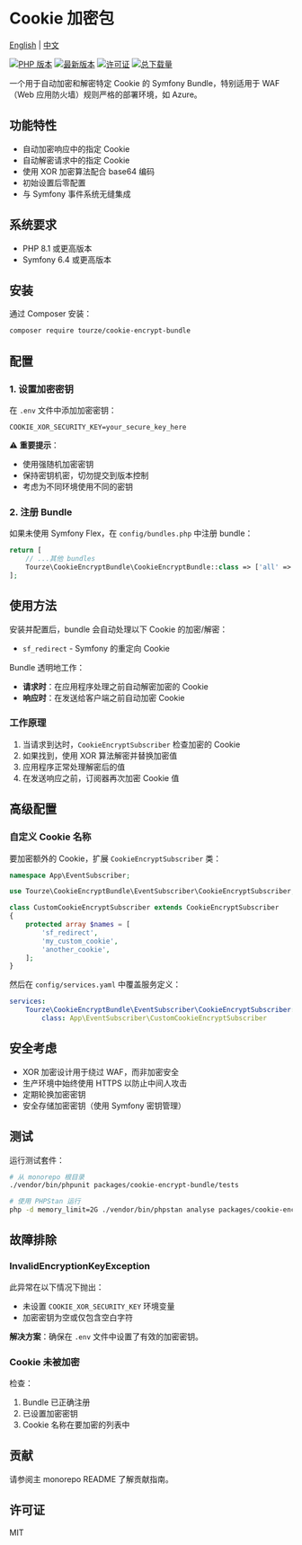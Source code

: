 # Cookie 加密包

[English](README.md) | [中文](README.zh-CN.md)

[![PHP 版本](https://img.shields.io/packagist/php-v/tourze/cookie-encrypt-bundle.svg?style=flat-square)](https://packagist.org/packages/tourze/cookie-encrypt-bundle)
[![最新版本](https://img.shields.io/packagist/v/tourze/cookie-encrypt-bundle.svg?style=flat-square)](https://packagist.org/packages/tourze/cookie-encrypt-bundle)
[![许可证](https://img.shields.io/packagist/l/tourze/cookie-encrypt-bundle.svg?style=flat-square)](https://packagist.org/packages/tourze/cookie-encrypt-bundle)
[![总下载量](https://img.shields.io/packagist/dt/tourze/cookie-encrypt-bundle.svg?style=flat-square)](https://packagist.org/packages/tourze/cookie-encrypt-bundle)

一个用于自动加密和解密特定 Cookie 的 Symfony Bundle，特别适用于 WAF（Web 应用防火墙）规则严格的部署环境，如 Azure。

## 功能特性

- 自动加密响应中的指定 Cookie
- 自动解密请求中的指定 Cookie  
- 使用 XOR 加密算法配合 base64 编码
- 初始设置后零配置
- 与 Symfony 事件系统无缝集成

## 系统要求

- PHP 8.1 或更高版本
- Symfony 6.4 或更高版本

## 安装

通过 Composer 安装：

```bash
composer require tourze/cookie-encrypt-bundle
```

## 配置

### 1. 设置加密密钥

在 `.env` 文件中添加加密密钥：

```env
COOKIE_XOR_SECURITY_KEY=your_secure_key_here
```

⚠️ **重要提示**：
- 使用强随机加密密钥
- 保持密钥机密，切勿提交到版本控制
- 考虑为不同环境使用不同的密钥

### 2. 注册 Bundle

如果未使用 Symfony Flex，在 `config/bundles.php` 中注册 bundle：

```php
return [
    // ...其他 bundles
    Tourze\CookieEncryptBundle\CookieEncryptBundle::class => ['all' => true],
];
```

## 使用方法

安装并配置后，bundle 会自动处理以下 Cookie 的加密/解密：

- `sf_redirect` - Symfony 的重定向 Cookie

Bundle 透明地工作：
- **请求时**：在应用程序处理之前自动解密加密的 Cookie
- **响应时**：在发送给客户端之前自动加密 Cookie

### 工作原理

1. 当请求到达时，`CookieEncryptSubscriber` 检查加密的 Cookie
2. 如果找到，使用 XOR 算法解密并替换加密值
3. 应用程序正常处理解密后的值
4. 在发送响应之前，订阅器再次加密 Cookie 值

## 高级配置

### 自定义 Cookie 名称

要加密额外的 Cookie，扩展 `CookieEncryptSubscriber` 类：

```php
namespace App\EventSubscriber;

use Tourze\CookieEncryptBundle\EventSubscriber\CookieEncryptSubscriber;

class CustomCookieEncryptSubscriber extends CookieEncryptSubscriber
{
    protected array $names = [
        'sf_redirect',
        'my_custom_cookie',
        'another_cookie',
    ];
}
```

然后在 `config/services.yaml` 中覆盖服务定义：

```yaml
services:
    Tourze\CookieEncryptBundle\EventSubscriber\CookieEncryptSubscriber:
        class: App\EventSubscriber\CustomCookieEncryptSubscriber
```

## 安全考虑

- XOR 加密设计用于绕过 WAF，而非加密安全
- 生产环境中始终使用 HTTPS 以防止中间人攻击
- 定期轮换加密密钥
- 安全存储加密密钥（使用 Symfony 密钥管理）

## 测试

运行测试套件：

```bash
# 从 monorepo 根目录
./vendor/bin/phpunit packages/cookie-encrypt-bundle/tests

# 使用 PHPStan 运行
php -d memory_limit=2G ./vendor/bin/phpstan analyse packages/cookie-encrypt-bundle
```

## 故障排除

### InvalidEncryptionKeyException

此异常在以下情况下抛出：
- 未设置 `COOKIE_XOR_SECURITY_KEY` 环境变量
- 加密密钥为空或仅包含空白字符

**解决方案**：确保在 `.env` 文件中设置了有效的加密密钥。

### Cookie 未被加密

检查：
1. Bundle 已正确注册
2. 已设置加密密钥
3. Cookie 名称在要加密的列表中

## 贡献

请参阅主 monorepo README 了解贡献指南。

## 许可证

MIT
